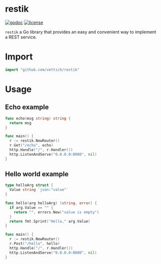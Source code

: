 # restik

[![godoc](https://img.shields.io/badge/godoc-reference-blue.svg?style=flat)](https://godoc.org/github.com/vettich/restik)
[![license](https://img.shields.io/badge/license-MIT-red.svg?style=flat)](https://raw.githubusercontent.com/vettich/restik/master/MIT-LICENSE)

`restik` a Go library that provides an easy and convenient way to implement a REST service.

# Import

```go
import "github.com/vettich/restik"
```

# Usage

## Echo example

```go
func echo(msg string) string {
  return msg
}

func main() {
  r := restik.NewRouter()
  r.Get("/echo", echo)
  http.Handle("/", r.Handler())
  http.ListenAndServe("0.0.0.0:8000", nil)
}
```

## Hello world example

```go
type helloArg struct {
  Value string `json:"value"`
}

func hello(arg helloArg) (string, error) {
  if arg.Value == "" {
    return "", errors.New("value is empty")
  }
  return fmt.Sprint("Hello," arg.Value)
}

func main() {
  r := restik.NewRouter()
  r.Post("/hello", hello)
  http.Handle("/", r.Handler())
  http.ListenAndServe("0.0.0.0:8000", nil)
}
```
